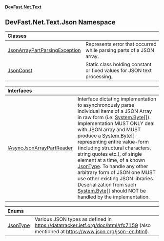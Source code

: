 #### [DevFast.Net.Text](index.md 'index')

## DevFast.Net.Text.Json Namespace

| Classes | |
| :--- | :--- |
| [JsonArrayPartParsingException](DevFast.Net.Text.Json.JsonArrayPartParsingException.md 'DevFast.Net.Text.Json.JsonArrayPartParsingException') | Represents error that occurred while parsing parts of a JSON array. |
| [JsonConst](DevFast.Net.Text.Json.JsonConst.md 'DevFast.Net.Text.Json.JsonConst') | Static class holding constant or fixed values for JSON text processing. |

| Interfaces | |
| :--- | :--- |
| [IAsyncJsonArrayPartReader](DevFast.Net.Text.Json.IAsyncJsonArrayPartReader.md 'DevFast.Net.Text.Json.IAsyncJsonArrayPartReader') | Interface dictating implementation to asynchronously parse individual items of a JSON Array  in raw form (i.e. [System.Byte](https://docs.microsoft.com/en-us/dotnet/api/System.Byte 'System.Byte')[]).   Implementation MUST ONLY deal with JSON array and MUST produce a [System.Byte](https://docs.microsoft.com/en-us/dotnet/api/System.Byte 'System.Byte')[] representing entire value-form (including structural characters, string quotes etc.), of single element at a time, of a known [JsonType](DevFast.Net.Text.Json.JsonType.md 'DevFast.Net.Text.Json.JsonType'). To handle any other arbitrary form of JSON one MUST use other existing JSON libraries.  Deserialization from such [System.Byte](https://docs.microsoft.com/en-us/dotnet/api/System.Byte 'System.Byte')[] should NOT be handled by the implementation. |

| Enums | |
| :--- | :--- |
| [JsonType](DevFast.Net.Text.Json.JsonType.md 'DevFast.Net.Text.Json.JsonType') | Various JSON types as defined in https://datatracker.ietf.org/doc/html/rfc7159 (also mentioned at https://www.json.org/json-en.html). |
